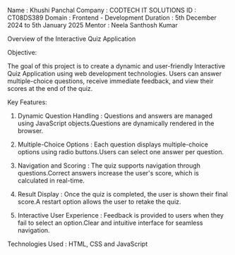 Name : Khushi Panchal 
Company : CODTECH IT SOLUTIONS 
ID : CT08DS389
Domain : Frontend - Development 
Duration : 5th December 2024 to 5th January 2025
Mentor : Neela Santhosh Kumar 

Overview of the Interactive Quiz Application

Objective:

The goal of this project is to create a dynamic and user-friendly Interactive Quiz Application using web development technologies. Users can answer multiple-choice questions, receive immediate feedback, and view their scores at the end of the quiz.


Key Features:

1. Dynamic Question Handling : Questions and answers are managed using JavaScript objects.Questions are dynamically rendered in the browser.

2. Multiple-Choice Options : Each question displays multiple-choice options using radio buttons.Users can select one answer per question.

3. Navigation and Scoring : The quiz supports navigation through questions.Correct answers increase the user's score, which is calculated in real-time.

4. Result Display : Once the quiz is completed, the user is shown their final score.A restart option allows the user to retake the quiz.

5. Interactive User Experience : Feedback is provided to users when they fail to select an option.Clear and intuitive interface for seamless navigation.

Technologies Used : HTML, CSS and JavaScript 

